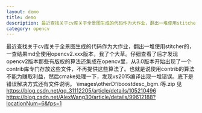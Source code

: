 ```yaml
---
layout: demo
title: demo
description: 最近查找关于cv库关于全景图生成的代码作为大作业，翻出一堆使用stitcher的，一查结果md全使用opencv2.xxx版本，我了个大草。仔细查看了后才发现
category: opencv
---
```

最近查找关于cv库关于全景图生成的代码作为大作业，翻出一堆使用stitcher的，一查结果md全使用opencv2.xxx版本，我了个大草。仔细查看了后才发现opencv2版本那些有版权的算法还集成在opencv里，从3.0版本开始出现了一个contrib库专门存放这些文件，不再提供这些算法了。也就是说使用contrib的算法不能为赚取利益，然后cmake处理一下，发现vs2015编译出现一堆错误。底下是错误解决方式还有文件说明。
\images\otherD:\boostdesc_bgm.i等.zip
见
https://blog.csdn.net/qq_31112205/article/details/105210496
https://blog.csdn.net/AlexWang30/article/details/99612188?locationNum=6&fps=1